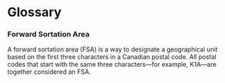# Glossary

### Forward Sortation Area

A forward sortation area (FSA) is a way to designate a geographical unit based on the first three characters in a Canadian postal code. All postal codes that start with the same three characters—for example, K1A—are together considered an FSA.
